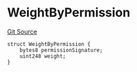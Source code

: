 # WeightByPermission
[Git Source](https://github.com/llama-community/vertex-v1/blob/b7be32ad715d2dfcef6b3e36dc7666261d5f05ce/src/utils/Structs.sol)


```solidity
struct WeightByPermission {
    bytes8 permissionSignature;
    uint248 weight;
}
```

